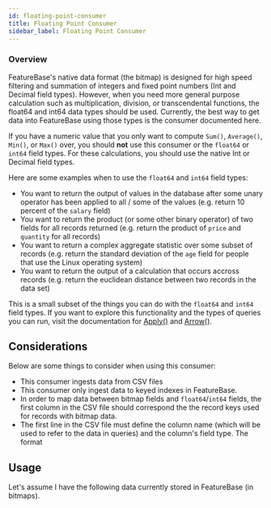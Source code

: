 ```yaml
---
id: floating-point-consumer
title: Floating Point Consumer
sidebar_label: Floating Point Consumer
---
```


### Overview

FeatureBase's native data format (the bitmap) is designed for high speed filtering and summation of integers and fixed point numbers (Int and Decimal field types). However, when you need more general purpose calculation such as multiplication, division, or transcendental functions, the float64 and int64 data types should be used. Currently, the best way to get data into FeatureBase using those types is the consumer documented here.

If you have a numeric value that you only want to compute `Sum()`, `Average()`, `Min()`, or `Max()` over, you should **not** use this consumer or the `float64` or `int64` field types. For these calculations, you should use the native Int or Decimal field types. 

Here are some examples when to use the `float64` and `int64` field types:
- You want to return the output of values in the database after some unary operator has been applied to all / some of the values (e.g. return 10 percent of the `salary` field) 
- You want to return the product (or some other binary operator) of two fields for all records returned (e.g. return the product of `price` and `quantity` for all records)
- You want to return a complex aggregate statistic over some subset of records (e.g. return the standard deviation of the `age` field for people that use the Linux operating system)
- You want to return the output of a calculation that occurs accross records (e.g. return the euclidean distance between two records in the data set)

This is a small subset of the things you can do with the `float64` and `int64` field types. If you want to explore this functionality and the types of queries you can run, visit the documentation for [Apply()](TODO) and [Arrow()](TODO).

## Considerations
Below are some things to consider when using this consumer:
- This consumer ingests data from CSV files
- This consumer only ingest data to keyed indexes in FeatureBase.
- In order to map data between bitmap fields and `float64`/`int64` fields, the first column in the CSV file should correspond the the record keys used for records with bitmap data.
- The first line in the CSV file must define the column name (which will be used to refer to the data in queries) and the column's field type. The format 

## Usage

Let's assume I have the following data currently stored in FeatureBase (in bitmaps).

